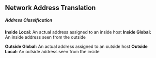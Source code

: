 ## Network Address Translation

##### Address Classification

**Inside Local:** An actual address assigned to an inside host
**Inside Global:** An inside address seen from the outside

**Outside Global:** An actual address assigned to an outside host
**Outside Local:** An outside address seen from the inside